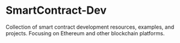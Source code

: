 # SmartContract-Dev
Collection of smart contract development resources, examples, and projects. Focusing on Ethereum and other blockchain platforms.
